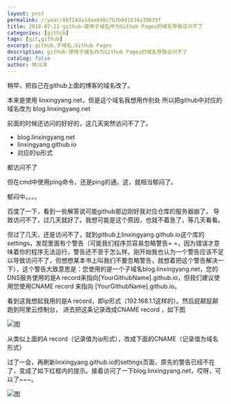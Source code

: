 ```yaml
---
layout: post
permalink: /:year/86f24da1daa848c7b3b0d1634a39635f
title: 2018-07-21-github-使用子域名作为Github Pages的域名导致访问不了
categories: [github]
tags: [git,github]
excerpt: github,子域名,Github Pages
description: github-使用子域名作为Github Pages的域名导致访问不了
catalog: false
author: 林兴洋
---
```


稍早，把自己在github上面的博客的域名改了。

本来是使用 linxingyang.net，但是这个域名我想用作别处
所以把github中对应的域名改为  blog.linxingyang.net

前面的时候还访问的好好的，这几天突然访问不了了。

* blog.linxingyang.net
* linxingyang.github.io
* 对应的ip形式

都访问不了

但在cmd中使用ping命令，还是ping的通。这，就相当郁闷了。


郁闷中。。。。


百度了一下，看到一些解答说可能github那边刚好我对应仓库的服务器崩了，
导致访问不了，过几天就好了。我想可能是这个原因，也就不着急了，等几天看看。

但过了几天，还是访问不了，就到gitbub上linxingyang.github.io这个库的settings，发现里面有个警告（可能我们程序员容易忽略警告= =，因为错误才意味着你的程序无法运行，警告还不至于怎么样。刚开始我也认为一个警告应该不足以导致访问不了，但想想某本书上叫我们不要忽略警告，就想着把这个警告解决一下），这个警告大致意思是：您使用的是一个子域名blog.linxingyang.net，您的DNS服务使用的是A record来指向[YourGithubName].github.io，但我们建议使用您使用CNAME record 来指向 [YourGithubName].github.io。

看到这我想起我用的是A record，即ip形式（192.168.1.1这样的）。然后屁颠屁颠跑到阿里云控制台，
进去把这条记录改成CNAME record ，如下图

![图](http://image.linxingyang.net/image/G-github/image/2018-07-21/01.png)

从类似上面的A record（记录值为ip形式），改成下面的CNAME（记录值为域名形式）


过了一会，再刷新linxingyang.github.io的settings页面，原先的警告已经不在了，变成了如下红框内的提示。接着访问了一下blog.linxingyang.net，哎呀，可以了~~~。

![图](http://image.linxingyang.net/image/G-github/image/2018-07-21/02.png)
